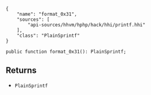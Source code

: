 ``` yamlmeta
{
    "name": "format_0x31",
    "sources": [
        "api-sources/hhvm/hphp/hack/hhi/printf.hhi"
    ],
    "class": "PlainSprintf"
}
```




``` Hack
public function format_0x31(): PlainSprintf;
```




## Returns




+ ` PlainSprintf `
<!-- HHAPIDOC -->
